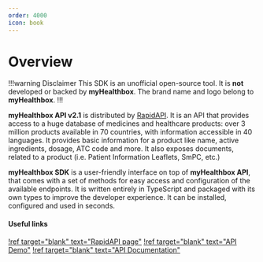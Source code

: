 ```yaml
---
order: 4000
icon: book
---
```

# Overview

!!!warning Disclaimer
This SDK is an unofficial open-source tool. It is **not** developed or backed by **myHealthbox**. The brand name and logo belong to **myHealthbox**.
!!!

**myHealthbox API v2.1** is distributed by [RapidAPI](https://rapidapi.com/roblat/api/myhealthbox). It is an API that provides access to a huge database of medicines and healthcare products: over 3 million products available in 70 countries, with information accessible in 40 languages. It provides basic information for a product like name, active ingredients, dosage, ATC code and more. It also exposes documents, related to a product (i.e. Patient Information Leaflets, SmPC, etc.)

**myHealthbox SDK** is a user-friendly interface on top of **myHealthbox API**, that comes with a set of methods for easy access and configuration of the available endpoints. It is written entirely in TypeScript and packaged with its own types to improve the developer experience. It can be installed, configured and used in seconds.

#### Useful links
[!ref target="blank" text="RapidAPI page"](https://rapidapi.com/roblat/api/myhealthbox)
[!ref target="blank" text="API Demo"](https://myhealthbox.eu)
[!ref target="blank" text="API Documentation"](https://developers.myhealthbox.eu/docs/API_Developers_Manual_v21.pdf)


